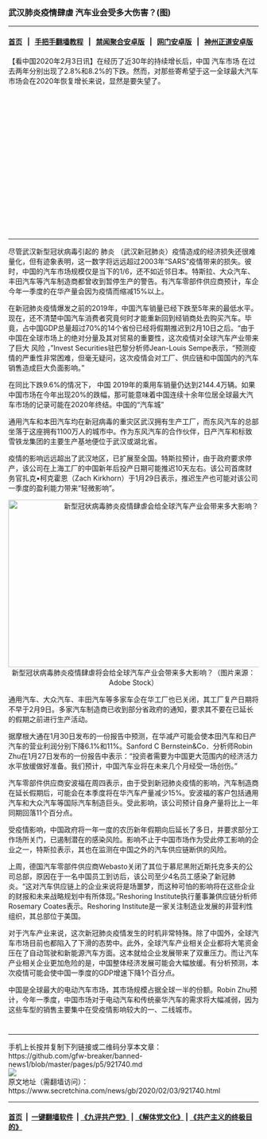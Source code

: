 ### 武汉肺炎疫情肆虐 汽车业会受多大伤害？(图)
------------------------

#### [首页](https://github.com/gfw-breaker/banned-news1/blob/master/README.md) &nbsp;&nbsp;|&nbsp;&nbsp; [手把手翻墙教程](https://github.com/gfw-breaker/guides/wiki) &nbsp;&nbsp;|&nbsp;&nbsp; [禁闻聚合安卓版](https://github.com/gfw-breaker/bn-android) &nbsp;&nbsp;|&nbsp;&nbsp; [网门安卓版](https://github.com/oGate2/oGate) &nbsp;&nbsp;|&nbsp;&nbsp; [神州正道安卓版](https://github.com/SzzdOgate/update) 



<div class="article_right" style="fone-color:#000">
 <p>
  【看中国2020年2月3日讯】在经历了近30年的持续增长后，中国
  <span href="https://www.secretchina.com/news/gb/tag/汽车市场" target="_blank">
   汽车市场
  </span>
  在过去两年分别出现了2.8%和8.2%的下跌。然而，对那些寄希望于这一全球最大汽车市场会在2020年恢复增长来说，显然是要失望了。
  <span id="hideid" name="hideid" style="color:red;display:none;">
   <span href="https://www.secretchina.com">
   </span>
  </span>
 </p>
 <div id="txt-mid1-t21-2017">
  <ins class="adsbygoogle" data-ad-client="ca-pub-1276641434651360" data-ad-slot="2451032099" style="display:inline-block;width:336px;height:280px">
  </ins>
  

---


  </div>
 </div>
 <p>
  尽管武汉新型冠状病毒引起的
  <span href="https://www.secretchina.com/news/gb/tag/肺炎" target="_blank">
   肺炎
  </span>
  （武汉新冠肺炎）疫情造成的经济损失还很难量化，但有迹象表明，这一数字将远远超过2003年“SARS”疫情带来的损失。彼时，中国的汽车市场规模仅是当下的1/6，还不如近邻日本。特斯拉、大众汽车、丰田汽车等汽车制造商都曾收到暂停生产的警告。有汽车零部件供应商预计，车企今年一季度的在华产量会因为疫情而缩减15%以上。
  <span id="hideid" name="hideid" style="color:red;display:none;">
   <span href="https://www.secretchina.com">
   </span>
  </span>
 </p>
 <p>
  在新冠肺炎疫情爆发之前的2019年，中国汽车销量已经下跌至5年来的最低水平。现在，还不清楚中国汽车消费者究竟何时才能重新回到经销商处去购买汽车。毕竟，占中国GDP总量超过70%的14个省份已经将假期推迟到2月10日之后。“由于中国在全球市场上的绝对分量及其对贸易的重要性，这次疫情对全球汽车产业带来了巨大
  <span href="https://www.secretchina.com/news/gb/tag/风险" target="_blank">
   风险
  </span>
  ，”Invest Securities驻巴黎分析师Jean-Louis Sempe表示，“预测疫情的严重性非常困难，但毫无疑问，这次疫情会对工厂、供应链和中国国内的汽车销售造成巨大负面影响。”
 </p>
 <p>
  在同比下跌9.6%的情况下，
  <span href="https://www.secretchina.com" target="_blank">
   中国
  </span>
  2019年的乘用车销量仍达到2144.4万辆。如果中国市场在今年出现20%的跌幅，那可能意味着中国连续十余年位居全球最大汽车市场的记录可能在2020年终结。中国的“汽车城”
 </p>
 <p>
  通用汽车和本田汽车均在新冠病毒的重灾区武汉拥有生产工厂，而东风汽车的总部坐落于这座拥有1100万人的城市中。作为东风汽车的合作伙伴，日产汽车和标致雪铁龙集团的主要生产基地便位于武汉或湖北省。
 </p>
 <p>
  疫情的影响远远超出了武汉地区，已扩展至全国。特斯拉预计，由于政府要求停产，该公司在上海工厂的中国新年后投产日期可能推迟10天左右。该公司首席财务官扎克•柯克霍恩（Zach Kirkhorn）于1月29日表示，推迟生产也可能对该公司一季度的盈利能力带来“轻微影响”。
 </p>
 <p style="text-align:center">
  <img alt="新型冠状病毒肺炎疫情肆虐会给全球汽车产业会带来多大影响？" src="https://img3.secretchina.com/pic/2019/12-27/p2590882a501012458-ss.jpg" style="height:337px; width:600px"/>
  <br>
   新型冠状病毒肺炎疫情肆虐将会给全球汽车产业会带来多大影响？（图片来源：Adobe Stock）
  </br>
 </p>
 <p>
  通用汽车、大众汽车、丰田汽车等多家车企在华工厂也已关闭，其工厂复产日期将不早于2月9日。多家汽车制造商已收到部分省政府的通知，要求其不要在已延长的假期之前进行生产活动。
 </p>
 <p>
  据摩根大通在1月30日发布的一份报告中预测，在华减产可能会使本田汽车和日产汽车的营业利润分别下降6.1%和11%。Sanford C Bernstein&amp;Co．分析师Robin Zhu在1月27日发布的一份报告中表示：“投资者需要为中国更大范围内的经济活力水平放缓做好准备。我们预计，中国汽车业将在未来几个月经受一场创伤。”
 </p>
 <p>
  汽车零部件供应商安波福在周四表示，由于受到新冠肺炎疫情的影响，汽车制造商在延长假期后，可能会在本季度将在华汽车产量减少15%。安波福的客户包括通用汽车和大众汽车等国际汽车制造巨头。受此影响，该公司预计自身产量将比上一年同期回落11个百分点。
 </p>
 <p>
  受疫情影响，中国政府将一年一度的农历新年假期向后延长了多日，并要求部分工作场所关门，已遏制潜在的感染风险。影响不止于中国市场作为受此停工影响的企业之一，特斯拉表示，其也在监测在中国之外的汽车供应链断供的风险。
 </p>
 <p>
  上周，德国汽车零部件供应商Webasto关闭了其位于慕尼黑附近斯托克多夫的公司总部，原因在于一名中国员工到访后，该公司至少4名员工感染了新冠肺炎。“这对汽车供应链上的企业来说将是场噩梦，而这种可怕的影响将在这些企业的财报和未来战略规划中有所体现。”Reshoring Institute执行董事兼供应链分析师Rosemary Coates表示。Reshoring Institute是一家关注制造业发展的非营利性组织，其总部位于美国。
 </p>
 <p>
  对于汽车产业来说，这次新冠肺炎疫情发生的时机非常特殊。除了中国外，全球汽车市场目前也都陷入了下滑的态势中。此外，全球汽车产业相关企业都将大笔资金压在了自动驾驶和新能源汽车方面。这本就给企业发展带来了双重压力。而让汽车产业相关企业更加危险的是，中国整体经济发展可能会大幅放缓。有分析预测，本次疫情可能会使中国一季度的GDP增速下降1个百分点。
 </p>
 <p>
  中国是全球最大的电动汽车市场，其市场规模占据全球一半的份额。Robin Zhu预计，今年一季度，中国市场对于电动汽车和传统豪华汽车的需求将大幅减弱，因为这些车型的销售主要集中在受疫情影响较大的一、二线城市。
  <center>
   <div>
    <div id="txt-mid2-t22-2017" style="display: block;  max-height: 351px;  overflow: hidden;">
     <div id="SC-21xxx">
     </div>
     <ins class="adsbygoogle" data-ad-client="ca-pub-1276641434651360" data-ad-format="auto" data-ad-slot="4301710469" data-full-width-responsive="true" style="display:block">
     </ins>
    </div>
   </div>
  </center>
  <div style="padding-top:12px;">
  </div>
 </p>
</div>

<hr/>
手机上长按并复制下列链接或二维码分享本文章：<br/>
https://github.com/gfw-breaker/banned-news1/blob/master/pages/p5/921740.md <br/>
<a href='https://github.com/gfw-breaker/banned-news1/blob/master/pages/p5/921740.md'><img src='https://github.com/gfw-breaker/banned-news1/blob/master/pages/p5/921740.md.png'/></a> <br/>
原文地址（需翻墙访问）：https://www.secretchina.com/news/gb/2020/02/03/921740.html


------------------------
#### [首页](https://github.com/gfw-breaker/banned-news1/blob/master/README.md) &nbsp;|&nbsp; [一键翻墙软件](https://github.com/gfw-breaker/nogfw/blob/master/README.md) &nbsp;| [《九评共产党》](https://github.com/gfw-breaker/9ping.md/blob/master/README.md#九评之一评共产党是什么) | [《解体党文化》](https://github.com/gfw-breaker/jtdwh.md/blob/master/README.md) | [《共产主义的终极目的》](https://github.com/gfw-breaker/gczydzjmd.md/blob/master/README.md)


<img src='http://gfw-breaker.win/banned-news/pages/p5/921740.md' width='0px' height='0px'/>